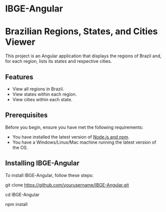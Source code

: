 # IBGE-Angular

# Brazilian Regions, States, and Cities Viewer

This project is an Angular application that displays the regions of Brazil and, for each region, lists its states and respective cities.

## Features

- View all regions in Brazil.
- View states within each region.
- View cities within each state.

## Prerequisites

Before you begin, ensure you have met the following requirements:

- You have installed the latest version of [Node.js and npm](https://nodejs.org/).
- You have a Windows/Linux/Mac machine running the latest version of the OS.

## Installing IBGE-Angular

To install IBGE-Angular, follow these steps:

git clone https://github.com/yourusername/IBGE-Angular.git

cd IBGE-Angular

npm install
